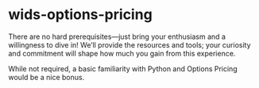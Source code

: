 # wids-options-pricing
There are no hard prerequisites—just bring your enthusiasm and a willingness to dive in! We’ll provide the resources and tools; your curiosity and commitment will shape how much you gain from this experience.

While not required, a basic familiarity with Python and Options Pricing would be a nice bonus.
